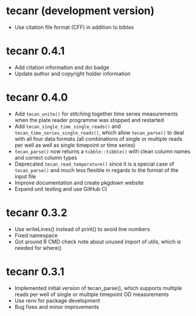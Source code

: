 # tecanr (development version)

- Use citation file format (CFF) in addition to bibtex

# tecanr 0.4.1

- Add citation information and doi badge
- Update author and copyright holder information

# tecanr 0.4.0

- Add `tecan_unite()` for stitching together time series measurements when the plate reader programme was stopped and restarted
- Add `tecan_single_time_single_reads()` and `tecan_time_series_single_reads()`, which allow `tecan_parse()` to deal with all four data formats (all combinations of single or multiple reads per well as well as single timepoint or time series)
- `tecan_parse()` now returns a `tibble::tibble()` with clean column names and correct column types
- Deprecated `tecan_read_temperature()` since it is a special case of `tecan_parse()` and much less flexible in regards to the format of the input file
- Improve documentation and create pkgdown website
- Expand unit testing and use GitHub CI

# tecanr 0.3.2

- Use writeLines() instead of print() to avoid line numbers
- Fixed namespace
- Got around R CMD check note about unused import of utils, which is needed for where()

# tecanr 0.3.1

- Implemented initial version of tecan_parse(), which supports multiple reads per well of single or multiple timepoint OD measurements
- Use renv for package development
- Bug fixes and minor improvements
